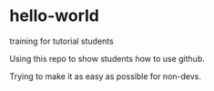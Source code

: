 # hello-world
training for tutorial students

Using this repo to show students how to use github.

Trying to make it as easy as possible for non-devs.
